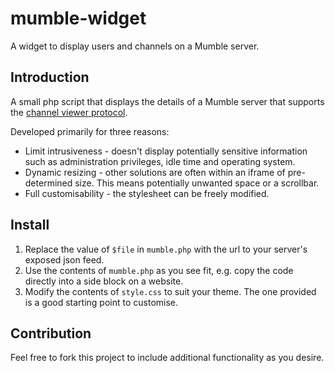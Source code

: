 mumble-widget
=============

A widget to display users and channels on a Mumble server.

Introduction
------------

A small php script that displays the details of a Mumble server that supports the [channel viewer protocol](http://mumble.sourceforge.net/Channel_Viewer_Protocol).

Developed primarily for three reasons:

* Limit intrusiveness - doesn't display potentially sensitive information such as administration privileges, idle time and operating system.
* Dynamic resizing - other solutions are often within an iframe of pre-determined size. This means potentially unwanted space or a scrollbar.
* Full customisability - the stylesheet can be freely modified.

Install
-------

1. Replace the value of `$file` in `mumble.php` with the url to your server's exposed json feed.
2. Use the contents of `mumble.php` as you see fit, e.g. copy the code directly into a side block on a website.
3. Modify the contents of `style.css` to suit your theme. The one provided is a good starting point to customise.

Contribution
------------

Feel free to fork this project to include additional functionality as you desire.